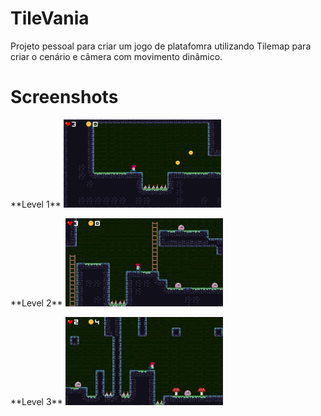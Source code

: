 # TileVania
Projeto pessoal para criar um jogo de platafomra utilizando Tilemap para criar o cenário e câmera com movimento dinâmico.

# Screenshots

<p align="middle">
  <p>**Level 1**
    <img src="Assets/Images/Level1.jpg" width="50%" />
  </p>
  <p>**Level 2**
    <img src="Assets/Images/Level2.JPG" width="50%" />
  </P>
  <p>**Level 3**
    <img src="Assets/Images/Level3.JPG" width="50%" />
  </p>
</p>


